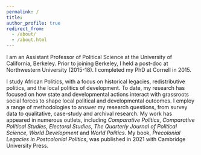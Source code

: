 ```yaml
---
permalink: /
title: 
author_profile: true
redirect_from: 
  - /about/
  - /about.html
---
```


I am an Assistant Professor of Political Science at the University of California, Berkeley. Prior to joining Berkeley, I held a post-doc at Northwestern University (2015-18). I completed my PhD at Cornell in 2015.

I study African Politics, with a focus on historical legacies, redistributive politics, and the local politics of development. To date, my research has focused on how state and developmental actions interact with grassroots social forces to shape local political and developmental outcomes. I employ a range of methodologies to answer my research questions, from survey data to qualitative, case-study and archival research. My work has appeared in numerous outlets, including _Comparative Politics_, _Comparative Political Studies_, _Electoral Studies_, _The Quarterly Journal of Political Science_, _World Development_ and _World Politics_.  My book, _Precolonial Legacies in Postcolonial Politics_, was published in 2021 with Cambridge University Press.
